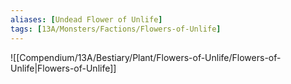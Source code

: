 ```yaml
---
aliases: [Undead Flower of Unlife]
tags: [13A/Monsters/Factions/Flowers-of-Unlife]
---
```


![[Compendium/13A/Bestiary/Plant/Flowers-of-Unlife/Flowers-of-Unlife|Flowers-of-Unlife]]
